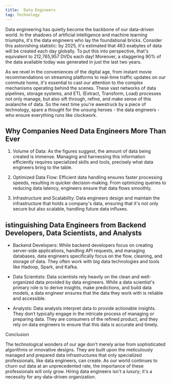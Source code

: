 ```yaml
---
title:  Data Engineers
tag: Technology
---
```


  Data engineering has quietly become the backbone of our data-driven world. In the shadows of artificial intelligence and machine learning triumphs, it's the data engineers who lay the foundational bricks. Consider this astonishing statistic: by 2025, it's estimated that 463 exabytes of data will be created each day globally. To put this into perspective, that's equivalent to 212,765,957 DVDs each day! Moreover, a staggering 90% of the data available today was generated in just the last two years.

As we revel in the conveniences of the digital age, from instant movie recommendations on streaming platforms to real-time traffic updates on our commute home, it's essential to cast our attention to the complex mechanisms operating behind the scenes. These vast networks of data pipelines, storage systems, and ETL (Extract, Transform, Load) processes not only manage, but also sift through, refine, and make sense of this avalanche of data. So the next time you're awestruck by a piece of technology, spare a thought for the unsung heroes - the data engineers - who ensure everything runs like clockwork.

## Why Companies Need Data Engineers More Than Ever

1. Volume of Data: As the figures suggest, the amount of data being created is immense. Managing and harnessing this information efficiently requires specialized skills and tools, precisely what data engineers bring to the table.

2. Optimized Data Flow: Efficient data handling ensures faster processing speeds, resulting in quicker decision-making. From optimizing queries to reducing data latency, engineers ensure that data flows smoothly.

3. Infrastructure and Scalability: Data engineers design and maintain the infrastructure that holds a company's data, ensuring that it's not only secure but also scalable, handling future data influxes.

## istinguishing Data Engineers from Backend Developers, Data Scientists, and Analysts

- Backend Developers: While backend developers focus on creating server-side applications, handling API requests, and managing databases, data engineers specifically focus on the flow, cleaning, and storage of data. They often work with big data technologies and tools like Hadoop, Spark, and Kafka.

- Data Scientists: Data scientists rely heavily on the clean and well-organized data provided by data engineers. While a data scientist's primary role is to derive insights, make predictions, and build data models, a data engineer ensures that the data they work with is reliable and accessible.

- Analysts: Data analysts interpret data to provide actionable insights. They don’t typically engage in the intricate process of managing or preparing data. They are consumers of the refined product, and they rely on data engineers to ensure that this data is accurate and timely.

Conclusion

The technological wonders of our age don't merely arise from sophisticated algorithms or innovative designs. They are built upon the meticulously managed and prepared data infrastructures that only specialized professionals, like data engineers, can create. As our world continues to churn out data at an unprecedented rate, the importance of these professionals will only grow. Hiring data engineers isn't a luxury; it's a necessity for any data-driven organization.
